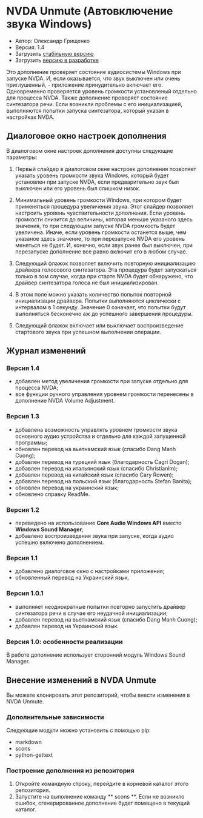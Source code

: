 # NVDA Unmute (Автовключение звука Windows)

* Автор: Олександр Грищенко
* Версия: 1.4
* Загрузить [стабільную версию][1]
* Загрузить [версию в разработке][2]

Это дополнение проверяет состояние аудиосистемы Windows при запуске NVDA. И, если оказывается, что звук выключен или очень приглушенный, - приложение принудительно включает его.
Одновременно проверяется уровень громкости установленый отдельно для процесса NVDA.
Также дополнение проверяет состояние синтезатора речи. Если возникли проблемы с его инициализацией, выполняются попытки запуска синтезатора, который указан в настройках NVDA.

## Диалоговое окно настроек дополнения
В диалоговом окне настроек дополнения доступны следующие параметры:

1. Первый слайдер в диалоговом окне настроек дополнения позволяет указать уровень громкости звука Windows, который будет установлен при запуске NVDA, если предварительно звук был выключен или его уровень был слишком низок.

2. Минимальный уровень громкости Windows, при котором будет применяться процедура увеличения звука. Этот слайдер позволяет настроить уровень чувствительности дополнения.
Если уровень громкости снизится до величины, которая меньше указаного здесь значения, то при следующем запуске NVDA громкость будет увеличена.
Иначе, если уровень громкости останется выше, чем указаное здесь значение, то при перезапуске NVDA его уровень меняться не будет.
И, конечно, если звук ранее был выключен, при перезапуске дополнение все равно включит его в любом случае.

3. Следующий флажок позволяет включить повторную инициализацию драйвера голосового синтезатора.
Эта процедура будет запускаться только в том случае, когда при старте NVDA будет обнаружено, что драйвер синтезатора голоса не был инициализирован.

4. В этом поле можно указать количество попыток повторной инициализации драйвера. Попытки выполняются циклически с интервалом в 1 секунду. Значение 0 означает, что попытки будут выполняться бесконечно аж до успешного завершения процедуры.

5. Следующий флажок включает или выключает воспроизведение стартового звука при успешном выполнении операции.

## Журнал изменений

### Версия 1.4
* добавлен метод увеличения громкости при запуске отдельно для процесса NVDA;
* все функции ручного управления уровнем громкости перенесены в дополнение NVDA Volume Adjustment.

### Версия 1.3
* добавлена ​​возможность управлять уровнем громкости звука основного аудио устройства и отдельно для каждой запущенной программы;
* обновлен перевод на вьетнамский язык (спасибо Dang Manh Cuong);
* добавлен перевод на турецкий язык (благодарность Cagri Dogan);
* добавлен перевод на итальянский язык (спасибо Christianlm);
* добавлен перевод на китайский язык (спасибо Cary Rowen);
* добавлен перевод на польский язык (благодарность Stefan Banita);
* обновлен перевод на украинский язык;
* обновлено справку ReadMe.

### Версия 1.2
* переведено на использование **Core Audio Windows API** вместо **Windows Sound Manager**;
* добавлено воспроизведения звука при запуске, когда аудио успешно включено дополнением.

### Версия 1.1
* добавлено диалоговое окно с настройками приложения;
* обновленный перевод на Украинский язык.

### Версия 1.0.1
* выполняет неоднократные попытки повторно запустить драйвер синтезатора речи в случае его неудачной инициализации;
* добавлен перевод на вьетнамский язык (спасибо Dang Manh Cuong);
* добавлен перевод на Украинский язык.

### Версия 1.0: особенности реализации
В работе дополнение использует сторонний модуль Windows Sound Manager.

## Внесение изменений в NVDA Unmute
Вы можете клонировать этот репозиторий, чтобы внести изменения в NVDA Unmute.

### Дополнительные зависимости
Следующие модули можно установить с помощью pip:
- markdown
- scons
- python-gettext

### Построение дополнения из репозитория
1. Откройте командную строку, перейдите в корневой каталог этого репозитория.
2. Запустите на выполнение команду ** scons **. Если не возникло ошибок, сгенерированное дополнение будет помещено в текущий каталог.

[1]: https://github.com/grisov/Unmute/releases/download/v1.4/unmute-1.4.nvda-addon
[2]: https://github.com/grisov/Unmute/releases/download/v1.4/unmute-1.4.nvda-addon
